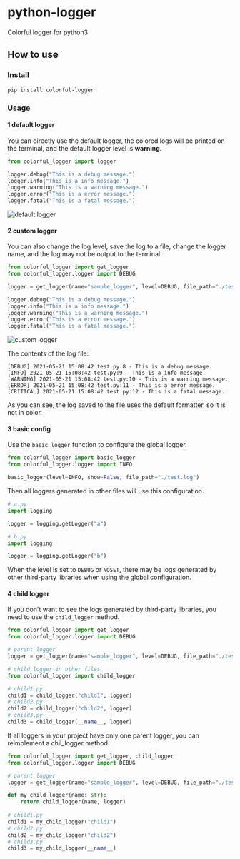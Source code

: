 # python-logger
Colorful logger for python3

## How to use

### Install

```shell
pip install colorful-logger
```

### Usage

#### 1 default logger

You can directly use the default logger, the colored logs will be printed on the terminal, and the default logger level is **warning**.

```python
from colorful_logger import logger

logger.debug("This is a debug message.")
logger.info("This is a info message.")
logger.warning("This is a warning message.")
logger.error("This is a error message.")
logger.fatal("This is a fatal message.")
```

![default logger](https://cdn.jsdelivr.net/gh/thep0y/image-bed/md/1621580826694.png)

#### 2 custom logger

You can also change the log level, save the log to a file, change the logger name, and the log may not be output to the terminal.

```python
from colorful_logger import get_logger
from colorful_logger.logger import DEBUG

logger = get_logger(name="sample_logger", level=DEBUG, file_path="./test.log")

logger.debug("This is a debug message.")
logger.info("This is a info message.")
logger.warning("This is a warning message.")
logger.error("This is a error message.")
logger.fatal("This is a fatal message.")
```

![custom logger](https://cdn.jsdelivr.net/gh/thep0y/image-bed/md/1621653262747.png)

The contents of the log file:

```
[DEBUG] 2021-05-21 15:08:42 test.py:8 - This is a debug message.
[INFO] 2021-05-21 15:08:42 test.py:9 - This is a info message.
[WARNING] 2021-05-21 15:08:42 test.py:10 - This is a warning message.
[ERROR] 2021-05-21 15:08:42 test.py:11 - This is a error message.
[CRITICAL] 2021-05-21 15:08:42 test.py:12 - This is a fatal message.
```

As you can see, the log saved to the file uses the default formatter, so it is not in color.

#### 3 basic config

Use the `basic_logger` function to configure the global logger.

```python
from colorful_logger import basic_logger
from colorful_logger.logger import INFO

basic_logger(level=INFO, show=False, file_path="./test.log")
```

Then all loggers generated in other files will use this configuration.

```python
# a.py
import logging

logger = logging.getLogger("a")

# b.py
import logging

logger = logging.getLogger("b")
```

When the level is set to `DEBUG` or `NOSET`, there may be logs generated by other third-party libraries when using the global configuration.

#### 4 child logger

If you don't want to see the logs generated by third-party libraries, you need to use the `child_logger` method.

```python
from colorful_logger import get_logger
from colorful_logger.logger import DEBUG

# parent logger
logger = get_logger(name="sample_logger", level=DEBUG, file_path="./test.log")

# child logger in other files
from colorful_logger import child_logger

# child1.py
child1 = child_logger("child1", logger)
# child2.py
child2 = child_logger("child2", logger)
# child3.py
child3 = child_logger(__name__, logger)
```

If all loggers in your project have only one parent logger, you can reimplement a chil_logger method.

```python
from colorful_logger import get_logger, child_logger
from colorful_logger.logger import DEBUG

# parent logger
logger = get_logger(name="sample_logger", level=DEBUG, file_path="./test.log")

def my_child_logger(name: str):
    return child_logger(name, logger)
  
# child1.py
child1 = my_child_logger("child1")
# child2.py
child2 = my_child_logger("child2")
# child3.py
child3 = my_child_logger(__name__)
```

